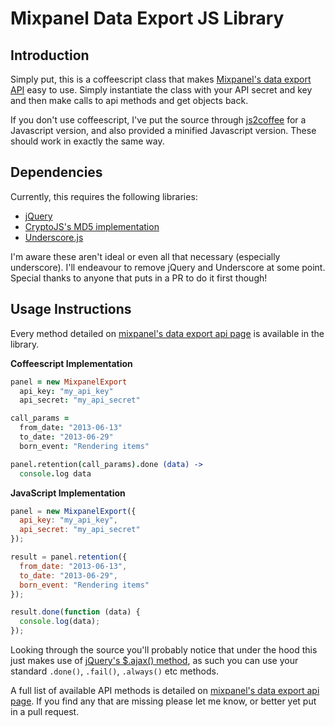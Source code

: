 Mixpanel Data Export JS Library
=========================================

Introduction
------------

Simply put, this is a coffeescript class that makes [Mixpanel's data export API](https://mixpanel.com/docs/api-documentation/data-export-api#libs-js) easy to use. Simply instantiate the class with your API secret and key and then make calls to api methods and get objects back.

If you don't use coffeescript, I've put the source through [js2coffee](http://js2coffee.org/) for a Javascript version, and also provided a minified Javascript version. These should work in exactly the same way.

Dependencies
------------

Currently, this requires the following libraries: 

 - [jQuery](http://jquery.com/)
 - [CryptoJS's MD5 implementation](https://code.google.com/p/crypto-js/)
 - [Underscore.js](http://underscorejs.org/)

I'm aware these aren't ideal or even all that necessary (especially underscore). I'll endeavour to remove jQuery and Underscore at some point. Special thanks to anyone that puts in a PR to do it first though!

Usage Instructions
------------------

Every method detailed on [mixpanel's data export api page](https://mixpanel.com/docs/api-documentation/data-export-api#libs-js) is available in the library.

**Coffeescript Implementation**

```coffeescript
panel = new MixpanelExport
  api_key: "my_api_key"
  api_secret: "my_api_secret"

call_params = 
  from_date: "2013-06-13"
  to_date: "2013-06-29"
  born_event: "Rendering items"

panel.retention(call_params).done (data) ->
  console.log data
```

**JavaScript Implementation**

```javascript
panel = new MixpanelExport({
  api_key: "my_api_key",
  api_secret: "my_api_secret"
});

result = panel.retention({
  from_date: "2013-06-13", 
  to_date: "2013-06-29", 
  born_event: "Rendering items"
});

result.done(function (data) {
  console.log(data);
});
```

Looking through the source you'll probably notice that under the hood this just makes use of [jQuery's $.ajax() method](http://api.jquery.com/jQuery.ajax/), as such you can use your standard `.done()`, `.fail()`, `.always()` etc methods.

A full list of available API methods is detailed on [mixpanel's data export api page](https://mixpanel.com/docs/api-documentation/data-export-api#libs-js). If you find any that are missing please let me know, or better yet put in a pull request.
